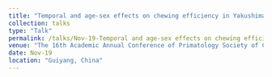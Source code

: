 ```yaml
---
title: "Temporal and age-sex effects on chewing efficiency in Yakushima Japanese macaques"
collection: talks
type: "Talk"
permalink: /talks/Nov-19-Temporal and age-sex effects on chewing efficiency in Yakushima Japanese macaques
venue: "The 16th Academic Annual Conference of Primatology Society of China"
date: Nov-19
location: "Guiyang, China"
---
```

